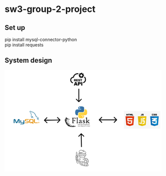 # sw3-group-2-project
## Set up
pip install mysql-connector-python  
pip install requests  
## System design
![image](https://github.com/Adaezeeke1/sw3-group-2-project/blob/main/system%20design.png)
